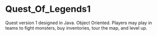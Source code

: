 # Quest_Of_Legends1
Quest version 1 designed in Java. Object Oriented. Players may play in teams to fight monsters, buy inventories, tour the map, and level up. 
